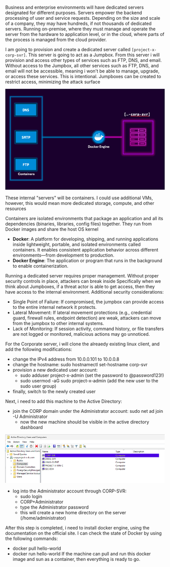 Business and enterprise environments will have dedicated servers designated for different purposes. Servers empower the backend processing of user and service requests.
Depending on the size and scale of a company, they may have hundreds, if not thousands of dedicated servers.
Running on-premise, where they must manage and operate the server from the hardware to application level, or in the cloud, where parts of the process is managed from the cloud provider.

I am going to provision and create a dedicated server called `[project-x-corp-svr]`.
This server is going to act as a Jumpbox. From this server i will provision and access other types of services such as FTP, DNS, and email.
Without access to the Jumpbox, all other services such as FTP, DNS, and email will not be accessible, meaning i won't be able to manage, upgrade, or access these services. This is intentional. Jumpboxes can be created to restrict access, minimizing the attack surface

![docker](images/docker-server.png)

These internal "servers" will be containers. I could use additional VMs, however, this would mean more dedicated storage, compute, and other resources

Containers are isolated environments that package an application and all its dependencies (binaries, libraries, config files) together. They run from Docker images and share the host OS kernel
- **Docker**: A platform for developing, shipping, and running applications inside lightweight, portable, and isolated environments called containers. It enables consistent application behavior across different environments—from development to production.
- **Docker Engine**: The application or program that runs in the background to enable containerization.

Running a dedicated server requires proper management. Without proper security controls in place, attackers can break inside
Specifically when we think about Jumpboxes, if a threat actor is able to get access, then they have access to the internal environment.
Additional security considerations: 
- Single Point of Failure: If compromised, the jumpbox can provide access to the entire internal network it protects.
- Lateral Movement: If lateral movement protections (e.g., credential guard, firewall rules, endpoint detection) are weak, attackers can move from the jumpbox to other internal systems.
- Lack of Monitoring: If session activity, command history, or file transfers are not logged or monitored, malicious actions may go unnoticed.

For the Corporate server, i will clone the alreaedy existing linux client, and add the following modifications:
- change the IPv4 address from 10.0.0.101 to 10.0.0.8
- change the hostname: sudo hostnamectl set-hostname corp-svr
- provision a new dedicated user account:
	- sudo adduser project-x-admin (set the password to @password123!)
	- sudo usermod -aG sudo project-x-admin (add the new user to the sudo user group)
- finally, switch to the newly created user

Next, i need to add this machine to the Active Directory:
- join the CORP domain under the Administrator account:  sudo net ad join -U Administrator
	- now the new machine should be visible in the active directory dashboard

![join the corp server to CORP](images/corpSVR-AD.png)

- log into the Administrator account through CORP-SVR:
	- sudo login
	- CORP+Administrator
	- type the Administrator password
	- this will create a new home directory on the server (/home/administrator)

After this step is completed, i need to install docker engine, using the documentation on the official site.
I can check the state of Docker by using the following commands:
- docker pull hello-world
- docker run hello-world
If the machine can pull and run this docker image and sun as a container, then everything is ready to go.

